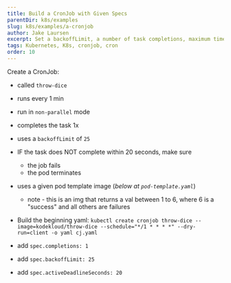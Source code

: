 ```yaml
---
title: Build a CronJob with Given Specs
parentDir: k8s/examples
slug: k8s/examples/a-cronjob
author: Jake Laursen
excerpt: Set a backoffLimit, a number of task completions, maximum time to completion, and more
tags: Kubernetes, K8s, cronjob, cron
order: 10
---
```


Create a CronJob:
- called `throw-dice`
- runs every 1 min
- run in `non-parallel` mode
- completes the task 1x
- uses a `backoffLimit` of `25`
- IF the task does NOT complete within 20 seconds, make sure
  - the job fails
  - the pod terminates
- uses a given pod template image (_below at `pod-template.yaml`_)
  - note - this is an img that returns a val between 1 to 6, where 6 is a "success" and all others are failures

- Build the beginning yaml:
`kubectl create cronjob throw-dice --image=kodekloud/throw-dice --schedule="*/1 * * * *" --dry-run=client -o yaml cj.yaml`
- add `spec.completions: 1`
- add `spec.backoffLimit: 25`
- add `spec.activeDeadlineSeconds: 20`
